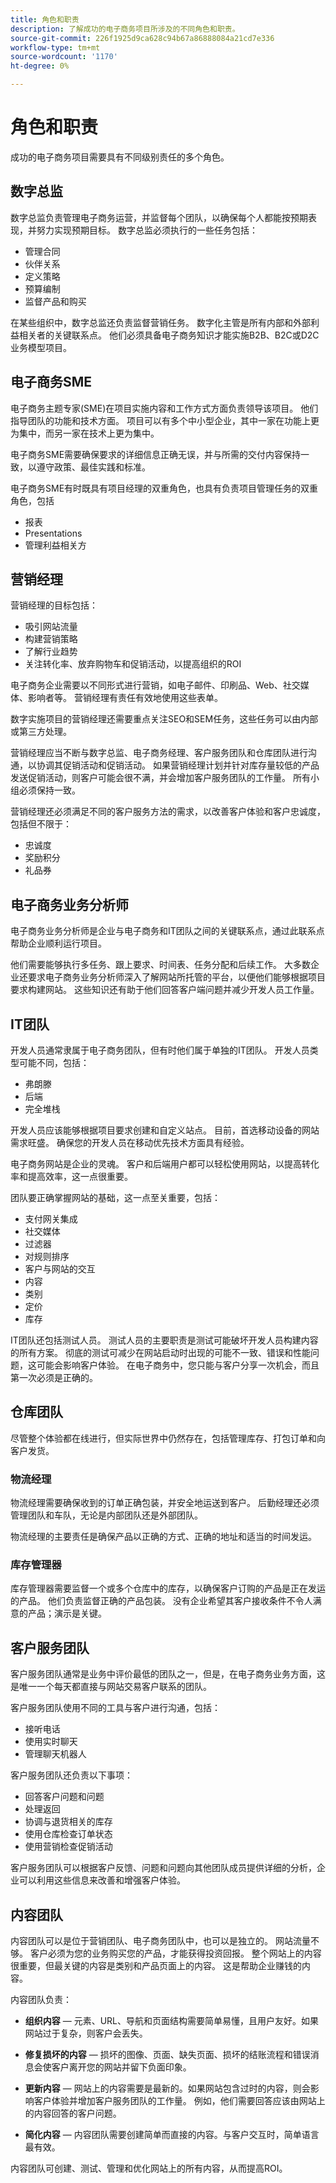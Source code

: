 ```yaml
---
title: 角色和职责
description: 了解成功的电子商务项目所涉及的不同角色和职责。
source-git-commit: 226f1925d9ca628c94b67a86888084a21cd7e336
workflow-type: tm+mt
source-wordcount: '1170'
ht-degree: 0%

---
```



# 角色和职责

成功的电子商务项目需要具有不同级别责任的多个角色。

## 数字总监

数字总监负责管理电子商务运营，并监督每个团队，以确保每个人都能按预期表现，并努力实现预期目标。 数字总监必须执行的一些任务包括：

- 管理合同
- 伙伴关系
- 定义策略
- 预算编制
- 监督产品和购买

在某些组织中，数字总监还负责监督营销任务。 数字化主管是所有内部和外部利益相关者的关键联系点。 他们必须具备电子商务知识才能实施B2B、B2C或D2C业务模型项目。

## 电子商务SME

电子商务主题专家(SME)在项目实施内容和工作方式方面负责领导该项目。 他们指导团队的功能和技术方面。 项目可以有多个中小型企业，其中一家在功能上更为集中，而另一家在技术上更为集中。

电子商务SME需要确保要求的详细信息正确无误，并与所需的交付内容保持一致，以遵守政策、最佳实践和标准。

电子商务SME有时既具有项目经理的双重角色，也具有负责项目管理任务的双重角色，包括

- 报表
- Presentations
- 管理利益相关方

## 营销经理

营销经理的目标包括：

- 吸引网站流量
- 构建营销策略
- 了解行业趋势
- 关注转化率、放弃购物车和促销活动，以提高组织的ROI

电子商务企业需要以不同形式进行营销，如电子邮件、印刷品、Web、社交媒体、影响者等。 营销经理有责任有效地使用这些表单。

数字实施项目的营销经理还需要重点关注SEO和SEM任务，这些任务可以由内部或第三方处理。

营销经理应当不断与数字总监、电子商务经理、客户服务团队和仓库团队进行沟通，以协调其促销活动和促销活动。 如果营销经理计划并针对库存量较低的产品发送促销活动，则客户可能会很不满，并会增加客户服务团队的工作量。 所有小组必须保持一致。

营销经理还必须满足不同的客户服务方法的需求，以改善客户体验和客户忠诚度，包括但不限于：

- 忠诚度
- 奖励积分
- 礼品券

## 电子商务业务分析师

电子商务业务分析师是企业与电子商务和IT团队之间的关键联系点，通过此联系点帮助企业顺利运行项目。

他们需要能够执行多任务、跟上要求、时间表、任务分配和后续工作。 大多数企业还要求电子商务业务分析师深入了解网站所托管的平台，以便他们能够根据项目要求构建网站。 这些知识还有助于他们回答客户端问题并减少开发人员工作量。

## IT团队

开发人员通常隶属于电子商务团队，但有时他们属于单独的IT团队。 开发人员类型可能不同，包括：

- 弗朗滕
- 后端
- 完全堆栈

开发人员应该能够根据项目要求创建和自定义站点。 目前，首选移动设备的网站需求旺盛。 确保您的开发人员在移动优先技术方面具有经验。

电子商务网站是企业的灵魂。 客户和后端用户都可以轻松使用网站，以提高转化率和提高效率，这一点很重要。

团队要正确掌握网站的基础，这一点至关重要，包括：

- 支付网关集成
- 社交媒体
- 过滤器
- 对规则排序
- 客户与网站的交互
- 内容
- 类别
- 定价
- 库存

IT团队还包括测试人员。 测试人员的主要职责是测试可能破坏开发人员构建内容的所有方案。 彻底的测试可减少在网站启动时出现的可能不一致、错误和性能问题，这可能会影响客户体验。 在电子商务中，您只能与客户分享一次机会，而且第一次必须是正确的。

## 仓库团队

尽管整个体验都在线进行，但实际世界中仍然存在，包括管理库存、打包订单和向客户发货。

### 物流经理

物流经理需要确保收到的订单正确包装，并安全地运送到客户。 后勤经理还必须管理团队和车队，无论是内部团队还是外部团队。

物流经理的主要责任是确保产品以正确的方式、正确的地址和适当的时间发运。

### 库存管理器

库存管理器需要监督一个或多个仓库中的库存，以确保客户订购的产品是正在发运的产品。 他们负责监督正确的产品包装。 没有企业希望其客户接收条件不令人满意的产品；演示是关键。

## 客户服务团队

客户服务团队通常是业务中评价最低的团队之一，但是，在电子商务业务方面，这是唯一一个每天都直接与网站交易客户联系的团队。

客户服务团队使用不同的工具与客户进行沟通，包括：

- 接听电话
- 使用实时聊天
- 管理聊天机器人

客户服务团队还负责以下事项：

- 回答客户问题和问题
- 处理返回
- 协调与退货相关的库存
- 使用仓库检查订单状态
- 使用营销检查促销活动

客户服务团队可以根据客户反馈、问题和问题向其他团队成员提供详细的分析，企业可以利用这些信息来改善和增强客户体验。

## 内容团队

内容团队可以是位于营销团队、电子商务团队中，也可以是独立的。 网站流量不够。 客户必须为您的业务购买您的产品，才能获得投资回报。 整个网站上的内容很重要，但最关键的内容是类别和产品页面上的内容。 这是帮助企业赚钱的内容。

内容团队负责：

- **组织内容** — 元素、URL、导航和页面结构需要简单易懂，且用户友好。如果网站过于复杂，则客户会丢失。

- **修复损坏的内容** — 损坏的图像、页面、缺失页面、损坏的结账流程和错误消息会使客户离开您的网站并留下负面印象。

- **更新内容** — 网站上的内容需要是最新的。如果网站包含过时的内容，则会影响客户体验并增加客户服务团队的工作量。 例如，他们需要回答应该由网站上的内容回答的客户问题。

- **简化内容** — 内容团队需要创建简单而直接的内容。与客户交互时，简单语言最有效。

内容团队可创建、测试、管理和优化网站上的所有内容，从而提高ROI。
